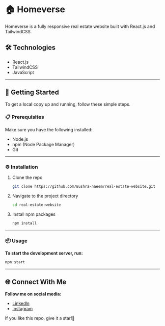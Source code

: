 # 🏠 Homeverse

Homeverse is a fully responsive real estate website built with React.js and TailwindCSS.

## 🛠️ Technologies

- React.js
- TailwindCSS
- JavaScript

---

## 🚀 Getting Started

To get a local copy up and running, follow these simple steps.

### 📋 Prerequisites

Make sure you have the following installed:

- Node.js
- npm (Node Package Manager)
- Git

---

### ⚙️ Installation

1. Clone the repo

   ```sh
   git clone https://github.com/Bushra-naeem/real-estate-website.git
   ```

2. Navigate to the project directory

   ```sh
   cd real-estate-website
   ```

3. Install npm packages

   ```sh
   npm install
   ```

---

### 📦 Usage

**To start the development server, run:**

```sh
npm start
```

---

## 🌐 Connect With Me

**Follow me on social media:**

- [Linkedln](https://www.linkedin.com/in/bushra-naeem-5b9329246/)
- [Instagram](https://www.instagram.com/_.bushra.00/)

If you like this repo, give it a star!🌟
